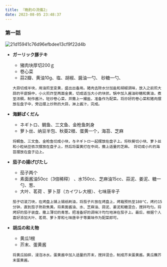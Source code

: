 ```yaml
---
title: 『晩酌の流儀2』
date: 2023-08-05 23:48:37
---
```

### 第一話
![21d15941c76d96efbdee13cf9f22d4b](https://github.com/zhangakira/blog-data/assets/51221209/156bf686-1a7c-4fd9-98da-8429320c6ce5)

 - **ガーリック豚テキ**
     -    猪肉块厚切200ｇ
     -    卷心菜
     -    蒜2瓣、黄油10g、塩、胡椒、醤油一勺、 砂糖一勺、
     
    `大蒜切成半块，用油煎至变黄，盛出出备用。猪肉去除水分加盐和胡椒调味，放入之前煎大蒜的平底锅中，小火煎炸至两面金黄，切成适当大小的块状。锅中加入酱油砂糖和黄油，煮至浓稠，制作酱汁。轻炒卷心菜，并撒上一撮盐，准备作为配菜。将炒好的卷心菜和猪肉摆放在盘子中，旁边摆上炒熟的大蒜，淋上酱汁，完成。`

- **海鮮ばくだん** 
     -    ネギトロ、鲷鱼、三文鱼、金枪鱼刺身
     -    萝卜丝、纳豆半包、秋葵2根、蛋黄一个，海苔、芝麻
   
    `将鲷鱼、三文鱼、金枪鱼切成小块，与ネギトロ一起摆放在盘子上。将秋葵切小块、萝卜丝和小粒纳豆依次摆放在盘子上，然后将蛋黄打在中间，撒上适量的芝麻。 将切成小片的海苔摆放在盘子边上。`

- **茄子の揚げびたし**
     -   茄子两个
     -   素面酱油50cc（3倍稀释） 、水150cc、芝麻油15cc、蒜泥、姜泥、糖一勺、葱、
     -  大叶、茗荷 、萝卜芽（カイワレ大根）、七味唐辛子
   
    `茄子切滚刀块，在烤盘上铺上锡纸刷油，将茄子片放在烤盘上，烤箱预热至180°C，烤约15分钟，直到茄子熟软焦黄。将素面酱油、水、芝麻油、蒜泥、姜泥和糖混合，搅拌均匀。将烤好的茄子装盘，撒上薄切的青葱。把准备好的调味汁均匀地淋在茄子上。最后，根据个人喜好添加大叶、茗荷、萝卜芽和七味唐辛子等薬味作为配菜即可。`


- **胡瓜の和え物**
     -    黄瓜1根
     -   芥末、蛋黄酱
   
    `将黄瓜拍碎，浸泡冰水。蛋黄酱中加入适量的芥末，搅拌混合，制成芥末蛋黄酱。黄瓜蘸芥末蛋黄酱。`
